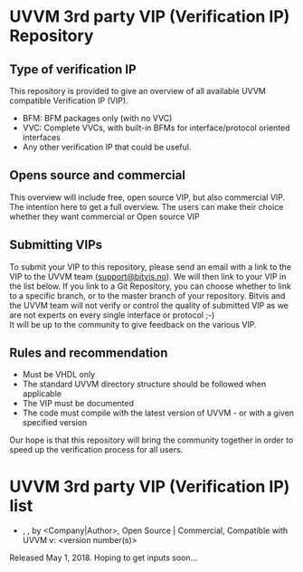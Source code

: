 # UVVM 3rd party VIP (Verification IP) Repository

## Type of verification IP
This repository is provided to give an overview of all available UVVM compatible Verification IP (VIP).
- BFM: BFM packages only (with no VVC)
- VVC: Complete VVCs, with built-in BFMs for interface/protocol oriented interfaces
- Any other verification IP that could be useful.

## Opens source and commercial
This overview will include free, open source VIP, but also commercial VIP. The intention here to get a full overview. The users can make their choice whether they want commercial or Open source VIP

## Submitting VIPs 
To submit your VIP to this repository, please send an email with a link to the VIP to the UVVM team (support@bitvis.no).
We will then link to your VIP in the list below. If you link to a Git Repository, you can choose whether to link to a specific branch, or to the master branch of your repository.
Bitvis and the UVVM team will not verify or control the quality of submitted VIP as we are not experts on every single interface or protocol ;-)   
It will be up to the community to give feedback on the various VIP.

## Rules and recommendation
* Must be VHDL only
* The standard UVVM directory structure should be followed when applicable
* The VIP must be documented
* The code must compile with the latest version of UVVM - or with a given specified version
  
Our hope is that this repository will bring the community together in order to speed up the verification process for all users.

# UVVM 3rd party VIP (Verification IP) list

* <VIP name>, <version>, by <Company|Author>, Open Source | Commercial, Compatible with UVVM v: <version number(s)>
  <Description>


Released May 1, 2018. Hoping to get inputs soon...

